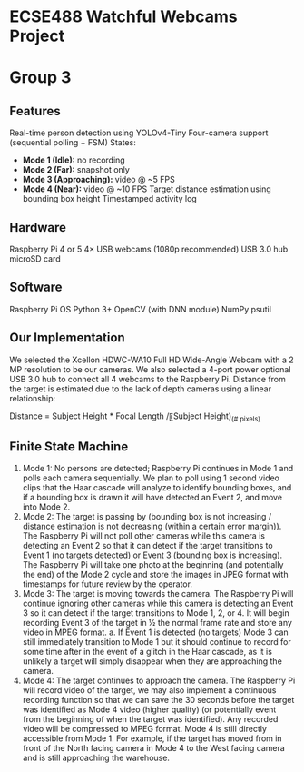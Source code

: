 # ECSE488 Watchful Webcams Project
# Group 3

## Features
Real-time person detection using YOLOv4-Tiny
Four-camera support (sequential polling + FSM)
States:
  - **Mode 1 (Idle):** no recording
  - **Mode 2 (Far):** snapshot only
  - **Mode 3 (Approaching):** video @ ~5 FPS
  - **Mode 4 (Near):** video @ ~10 FPS
Target distance estimation using bounding box height
Timestamped activity log

## Hardware
Raspberry Pi 4 or 5
4× USB webcams (1080p recommended)
USB 3.0 hub
microSD card

## Software
Raspberry Pi OS
Python 3+
OpenCV (with DNN module)
NumPy
psutil

## Our Implementation
We selected the Xcellon HDWC-WA10 Full HD Wide-Angle Webcam with a 2 MP resolution to be our cameras. We also selected a 4-port power optional USB 3.0 hub to connect all 4 webcams to the Raspberry Pi.
Distance from the target is estimated due to the lack of depth cameras using a linear relationship:

Distance = Subject Height * Focal Length /〖Subject Height)<sub>(# pixels)</sub>

## Finite State Machine
1.  Mode 1: No persons are detected; Raspberry Pi continues in Mode 1 and polls each camera sequentially. We plan to poll using 1 second video clips that the Haar cascade will analyze to identify bounding boxes, and if a bounding box is drawn it will have detected an Event 2, and move into Mode 2. 
2.	Mode 2: The target is passing by (bounding box is not increasing / distance estimation is not decreasing (within a certain error margin)). The Raspberry Pi will not poll other cameras while this camera is detecting an Event 2 so that it can detect if the target transitions to Event 1 (no targets detected) or Event 3 (bounding box is increasing). The Raspberry Pi will take one photo at the beginning (and potentially the end) of the Mode 2 cycle and store the images in JPEG format with timestamps for future review by the operator.
3.	Mode 3: The target is moving towards the camera. The Raspberry Pi will continue ignoring other cameras while this camera is detecting an Event 3 so it can detect if the target transitions to Mode 1, 2, or 4. It will begin recording Event 3 of the target in ½ the normal frame rate and store any video in MPEG format. 
a.	If Event 1 is detected (no targets) Mode 3 can still immediately transition to Mode 1 but it should continue to record for some time after in the event of a glitch in the Haar cascade, as it is unlikely a target will simply disappear when they are approaching the camera.
4.	Mode 4: The target continues to approach the camera. The Raspberry Pi will record video of the target, we may also implement a continuous recording function so that we can save the 30 seconds before the target was identified as Mode 4 video (higher quality) (or potentially event from the beginning of when the target was identified). Any recorded video will be compressed to MPEG format. Mode 4 is still directly accessible from Mode 1. For example, if the target has moved from in front of the North facing camera in Mode 4 to the West facing camera and is still approaching the warehouse. 
